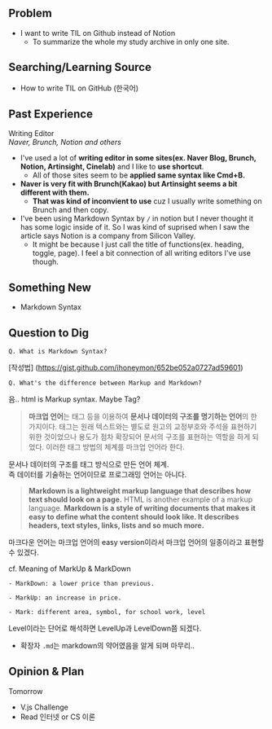 ## Problem

- I want to write TIL on Github instead of Notion
  - To summarize the whole my study archive in only one site.

## Searching/Learning Source

- How to write TIL on GitHub (한국어)

## Past Experience

Writing Editor <br>
_Naver, Brunch, Notion and others_

- I've used a lot of **writing editor in some sites(ex. Naver Blog, Brunch, Notion, Artinsight, Cinelab)** and I like to **use shortcut**.
  - All of those sites seem to be **applied same syntax like Cmd+B.**
- **Naver is very fit with Brunch(Kakao) but Artinsight seems a bit different with them.**
  - **That was kind of inconvient to use** cuz I usually write something on Brunch and then copy.
- I've been using Markdown Syntax by `/` in notion but I never thought it has some logic inside of it. So I was kind of suprised when I saw the article says Notion is a company from Silicon Valley.
  - It might be because I just call the title of functions(ex. heading, toggle, page). I feel a bit connection of all writing editors I've use though.

## Something New

- Markdown Syntax

## Question to Dig

    Q. What is Markdown Syntax?

[작성법] (https://gist.github.com/ihoneymon/652be052a0727ad59601)

    Q. What's the difference between Markup and Markdown?

음.. html is Markup syntax. Maybe Tag?

> **마크업 언어**는 태그 등을 이용하여 **문서나 데이터의 구조를 명기하는 언어**의 한 가지이다. 태그는 원래 텍스트와는 별도로 원고의 교정부호와 주석을 표현하기 위한 것이었으나 용도가 점차 확장되어 문서의 구조를 표현하는 역할을 하게 되었다. 이러한 태그 방법의 체계를 마크업 언어라 한다.

문서나 데이터의 구조를 태그 방식으로 만든 언어 체계. <br>
즉 데이터를 기술하는 언어이므로 프로그래밍 언어는 아니다.

> **Markdown is a lightweight markup language that describes how text should look on a page.** HTML is another example of a markup language. **Markdown is a style of writing documents that makes it easy to define what the content should look like. It describes headers, text styles, links, lists and so much more.**

마크다운 언어는 마크업 언어의 easy version이라서 마크업 언어의 일종이라고 표현할 수 있겠다.

cf. Meaning of MarkUp & MarkDown

    - MarkDown: a lower price than previous.

    - MarkUp: an increase in price.

    - Mark: different area, symbol, for school work, level

Level이라는 단어로 해석하면 LevelUp과 LevelDown쯤 되겠다.

- 확장자 `.md`는 markdown의 약어였음을 알게 되며 마무리..

## Opinion & Plan

Tomorrow

- V.js Challenge
- Read 인터넷 or CS 이론
